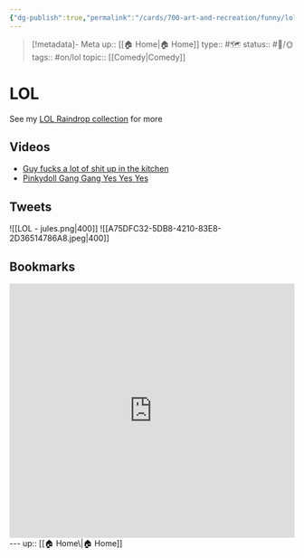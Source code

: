 ```yaml
---
{"dg-publish":true,"permalink":"/cards/700-art-and-recreation/funny/lol/","title":"LOL"}
---
```



> [!metadata]- Meta
> up:: [[🏠 Home\|🏠 Home]]
> type:: #🗺 
> status:: #📝/🌞
> tags::  #on/lol 
> topic:: [[Comedy\|Comedy]]

# LOL

See my [LOL Raindrop collection](https://raindrop.io/tophg/lol-35164069) for more

## Videos
- [Guy fucks a lot of shit up in the kitchen](https://www.instagram.com/reel/Co5Vx6-JSQy/?igshid=YmMyMTA2M2Y=)
- [Pinkydoll Gang Gang Yes Yes Yes](https://twitter.com/neiljacobs/status/1678949109326028802?s=61&t=gyRX2W0x81b80X8f34EMoQ)

## Tweets
![[LOL - jules.png\|400]]
![[A75DFC32-5DB8-4210-83E8-2D36514786A8.jpeg\|400]]

## Bookmarks

<iframe style="border: 0; width: 100%; height: 450px;" allowfullscreen frameborder="0" src="https://raindrop.io/tophg/lol-35164069/embed/sort=-created&theme=dark"></iframe>
---
up:: [[🏠 Home\|🏠 Home]]